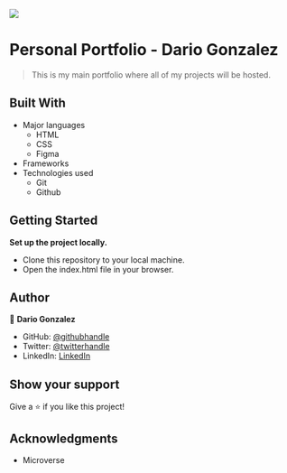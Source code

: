 ![](https://img.shields.io/badge/Microverse-blueviolet)
# Personal Portfolio - Dario Gonzalez
>This is my main portfolio where all of my projects will be hosted. 
## Built With
- Major languages
  -  HTML 
  -  CSS
  -  Figma
- Frameworks
- Technologies used
  - Git
  - Github
## Getting Started
**Set up the project locally.**
- Clone this repository to your local machine.
- Open the index.html file in your browser.
## Author

👤 **Dario Gonzalez**

- GitHub: [@githubhandle](https://github.com/dario0525)
- Twitter: [@twitterhandle](https://twitter.com/dario0525)
- LinkedIn: [LinkedIn](https://www.linkedin.com/in/dar%C3%ADo-gonz%C3%A1lez-896149206/)
## Show your support
Give a ⭐️ if you like this project!
## Acknowledgments
- Microverse 